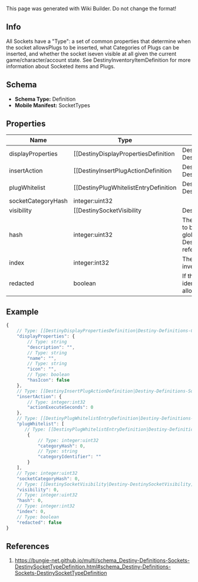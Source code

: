 <span class="wiki-builder">This page was generated with Wiki Builder. Do not change the format!</span>

## Info
All Sockets have a &quot;Type&quot;: a set of common properties that determine when the socket allowsPlugs to be inserted, what Categories of Plugs can be inserted, and whether the socket iseven visible at all given the current game/character/account state. See DestinyInventoryItemDefinition for more information about Socketed items and Plugs.

## Schema
* **Schema Type:** Definition
* **Mobile Manifest:** SocketTypes

## Properties
Name | Type | Description
---- | ---- | -----------
displayProperties | [[DestinyDisplayPropertiesDefinition|Destiny-Definitions-Common-DestinyDisplayPropertiesDefinition]]:Definition | There are fields for this display data, but they appear to be unpopulated as of now.I am not sure where in the UI these would show if they even were populated, butI will continue to return this data in case it becomes useful.
insertAction | [[DestinyInsertPlugActionDefinition|Destiny-Definitions-Sockets-DestinyInsertPlugActionDefinition]]:Definition | Defines what happens when a plug is inserted into sockets of this type.
plugWhitelist | [[DestinyPlugWhitelistEntryDefinition|Destiny-Definitions-Sockets-DestinyPlugWhitelistEntryDefinition]]:Definition[] | A list of Plug &quot;Categories&quot; that are allowed to be plugged into sockets of this type. These should be compared against a given plug item's DestinyInventoryItemDefinition.plug.plugCategoryHash,which indicates the plug item's category. If the plug's category matches any whitelisted plug, or if the whitelist is empty, it is allowed to be inserted.
socketCategoryHash | integer:uint32 | 
visibility | [[DestinySocketVisibility|Destiny-DestinySocketVisibility]]:Enum | 
hash | integer:uint32 | The unique identifier for this entity.  Guaranteed to be unique for the type of entity, but not globally. When entities refer to each other in Destiny content, it is this hash that they are referring to.
index | integer:int32 | The index of the entity as it was found in the investment tables.
redacted | boolean | If this is true, then there is an entity with this identifier/type combination, but BNet isnot yet allowed to show it.  Sorry!

## Example
```javascript
{
    // Type: [[DestinyDisplayPropertiesDefinition|Destiny-Definitions-Common-DestinyDisplayPropertiesDefinition]]:Definition
    "displayProperties": {
        // Type: string
        "description": "",
        // Type: string
        "name": "",
        // Type: string
        "icon": "",
        // Type: boolean
        "hasIcon": false
    },
    // Type: [[DestinyInsertPlugActionDefinition|Destiny-Definitions-Sockets-DestinyInsertPlugActionDefinition]]:Definition
    "insertAction": {
        // Type: integer:int32
        "actionExecuteSeconds": 0
    },
    // Type: [[DestinyPlugWhitelistEntryDefinition|Destiny-Definitions-Sockets-DestinyPlugWhitelistEntryDefinition]]:Definition[]
    "plugWhitelist": [
       // Type: [[DestinyPlugWhitelistEntryDefinition|Destiny-Definitions-Sockets-DestinyPlugWhitelistEntryDefinition]]:Definition
        {
            // Type: integer:uint32
            "categoryHash": 0,
            // Type: string
            "categoryIdentifier": ""
        }
    ],
    // Type: integer:uint32
    "socketCategoryHash": 0,
    // Type: [[DestinySocketVisibility|Destiny-DestinySocketVisibility]]:Enum
    "visibility": 0,
    // Type: integer:uint32
    "hash": 0,
    // Type: integer:int32
    "index": 0,
    // Type: boolean
    "redacted": false
}

```

## References
1. https://bungie-net.github.io/multi/schema_Destiny-Definitions-Sockets-DestinySocketTypeDefinition.html#schema_Destiny-Definitions-Sockets-DestinySocketTypeDefinition
